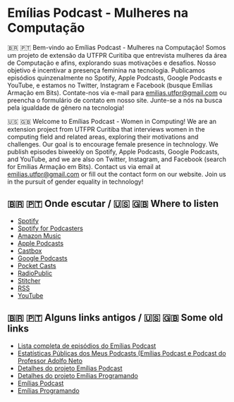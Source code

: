 # Emílias Podcast - Mulheres na Computação



🇧🇷 🇵🇹 Bem-vindo ao Emílias Podcast - Mulheres na Computação! Somos um projeto de extensão da UTFPR Curitiba que entrevista mulheres da área de Computação e afins, explorando suas motivações e desafios. Nosso objetivo é incentivar a presença feminina na tecnologia. Publicamos episódios quinzenalmente no Spotify, Apple Podcasts, Google Podcasts e YouTube, e estamos no Twitter, Instagram e Facebook (busque Emílias Armação em Bits). Contate-nos via e-mail para emilias.utfpr@gmail.com  ou preencha o formulário de contato em nosso site. Junte-se a nós na busca pela igualdade de gênero na tecnologia!

🇺🇸 🇬🇧 Welcome to Emílias Podcast - Women in Computing! We are an extension project from UTFPR Curitiba that interviews women in the computing field and related areas, exploring their motivations and challenges. Our goal is to encourage female presence in technology. We publish episodes biweekly on Spotify, Apple Podcasts, Google Podcasts, and YouTube, and we are also on Twitter, Instagram, and Facebook (search for Emílias Armação em Bits). Contact us via email at emilias.utfpr@gmail.com or fill out the contact form on our website. Join us in the pursuit of gender equality in technology!

## 🇧🇷 🇵🇹 Onde escutar / 🇺🇸 🇬🇧 Where to listen

- [Spotify](https://open.spotify.com/show/1Pm95WtrS8ZqBqRCUprQDq)
- [Spotify for Podcasters](https://podcasters.spotify.com/pod/show/emilias-podcast)
- [Amazon Music](https://www.amazon.com/-/es/dp/B08K57ZLGW)
- [Apple Podcasts](https://podcasts.apple.com/br/podcast/em%C3%ADlias-podcast-mulheres-na-computa%C3%A7%C3%A3o/id1483116813)
- [Castbox](https://castbox.fm/channel/Em%C3%ADlias-Podcast-id2629614)
- [Google Podcasts](https://podcasts.google.com/feed/aHR0cHM6Ly9hbmNob3IuZm0vcy84MjBjZWI4L3BvZGNhc3QvcnNz)
- [Pocket Casts](https://pca.st/xeh9ilis)
- [RadioPublic](https://radiopublic.com/emlias-podcast-GyVZv4)
- [Stitcher](https://www.stitcher.com/show/emilias-podcast)
- [RSS](https://anchor.fm/s/820ceb8/podcast/rss)
- [YouTube](http://youtube.com/c/EmiliasArmacaoEmBits)


## 🇧🇷 🇵🇹 Alguns links antigos / 🇺🇸 🇬🇧 Some old links

- [Lista completa de episódios do Emílias Podcast](https://pessoal.dainf.ct.utfpr.edu.br/adolfo/doku.php?id=2020:lista_completa_de_episodios_do_emilias_podcast)
- [Estatísticas Públicas dos Meus Podcasts (Emílias Podcast e Podcast do Professor Adolfo Neto](https://pessoal.dainf.ct.utfpr.edu.br/adolfo/doku.php?id=2020:estatisticas_publicas_dos_meus_podcasts_emilias_podcast_e_podcast_do_professor_adolfo_neto)
- [Detalhes do projeto Emílias Podcast](https://pessoal.dainf.ct.utfpr.edu.br/adolfo/doku.php?id=2019:detalhes_do_projeto_emilias_podcast)
- [Detalhes do projeto Emílias Programando](https://pessoal.dainf.ct.utfpr.edu.br/adolfo/doku.php?id=2019:detalhes_do_projeto_emilias_programando)
- [Emílias Podcast](https://pessoal.dainf.ct.utfpr.edu.br/adolfo/doku.php?id=2019:emilias_podcast)
- [Emílias Programando](https://pessoal.dainf.ct.utfpr.edu.br/adolfo/doku.php?id=2019:emilias_programando)
